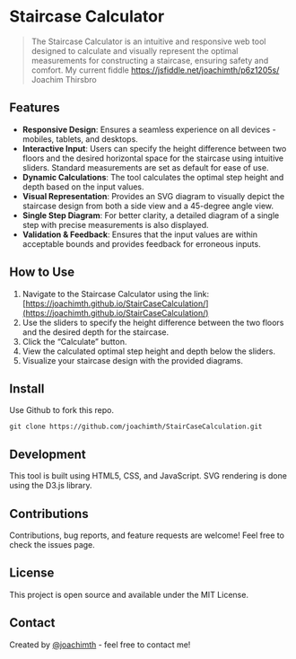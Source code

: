# Staircase Calculator

> The Staircase Calculator is an intuitive and responsive web tool designed to calculate and visually represent the optimal measurements for constructing a staircase, ensuring safety and comfort.
> My current fiddle https://jsfiddle.net/joachimth/p6z1205s/
> Joachim Thirsbro

## Features

- **Responsive Design**: Ensures a seamless experience on all devices - mobiles, tablets, and desktops.
- **Interactive Input**: Users can specify the height difference between two floors and the desired horizontal space for the staircase using intuitive sliders. Standard measurements are set as default for ease of use.
- **Dynamic Calculations**: The tool calculates the optimal step height and depth based on the input values.
- **Visual Representation**: Provides an SVG diagram to visually depict the staircase design from both a side view and a 45-degree angle view.
- **Single Step Diagram**: For better clarity, a detailed diagram of a single step with precise measurements is also displayed.
- **Validation & Feedback**: Ensures that the input values are within acceptable bounds and provides feedback for erroneous inputs.

## How to Use

1. Navigate to the Staircase Calculator using the link: [https://joachimth.github.io/StairCaseCalculation/](https://joachimth.github.io/StairCaseCalculation/)
2. Use the sliders to specify the height difference between the two floors and the desired depth for the staircase.
3. Click the “Calculate” button.
4. View the calculated optimal step height and depth below the sliders.
5. Visualize your staircase design with the provided diagrams.

## Install
Use Github to fork this repo.
```
git clone https://github.com/joachimth/StairCaseCalculation.git
```

## Development

This tool is built using HTML5, CSS, and JavaScript. SVG rendering is done using the D3.js library.

## Contributions

Contributions, bug reports, and feature requests are welcome! Feel free to check the issues page.

## License

This project is open source and available under the MIT License.

## Contact

Created by [@joachimth](https://github.com/joachimth) - feel free to contact me!
